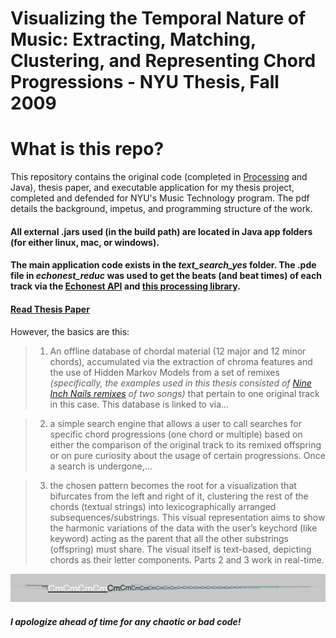 # **Visualizing the Temporal Nature of Music: Extracting, Matching, Clustering, and Representing Chord Progressions** - NYU Thesis, Fall 2009


# What is this repo?
This repository contains the original code (completed in [Processing](http://processing.org) and Java), thesis paper, and executable application for my thesis project, completed and defended for NYU's Music Technology program. The pdf details the background, impetus, and programming structure of the work. 
#### All external .jars used (in the build path) are located in Java app folders (for either linux, mac, or windows). 
#### The main application code exists in the *text_search_yes* folder. The .pde file in *echonest_reduc* was used to get the beats (and beat times) of each track via the [Echonest API](http://developer.echonest.com/docs/v4/) and [this processing library](http://code.google.com/p/echonestp5/).

#### [Read Thesis Paper](http://dl.dropbox.com/u/13241544/Zeeshan_Thesis_Done_1_15_2010.pdf)
However, the basics are this:
> 1. An offline database of chordal material (12 major and 12 minor chords), accumulated via the extraction of chroma features and the use of Hidden Markov Models from a set of remixes *(specifically, the examples used in this thesis consisted of [Nine Inch Nails remixes](http://remix.nin.com/) of two songs)* that pertain to one original track in this case. This database is linked to via... 

> 2. a simple search engine that allows a user to call searches for specific chord progressions (one chord or multiple) based on either the comparison of the original track to its remixed offspring or on pure curiosity about the usage of certain progressions. Once a search is undergone,...

> 3. the chosen pattern becomes the root for a visualization that bifurcates from the left and right of it, clustering the rest of the chords (textual strings) into lexicographically arranged subsequences/substrings. This visual representation aims to show the harmonic variations of the data with the user’s keychord (like keyword) acting as the parent that all the other substrings (offspring) must share. The visual itself is text-based, depicting chords as their letter components. Parts 2 and 3 work in real-time.

![Screenshot](https://github.com/zeeshanlakhani/zeeshans_thesis/raw/master/Screenshot.jpg)

##### I apologize ahead of time for any chaotic or bad code!